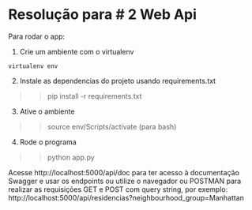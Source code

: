 # Resolução para # 2 Web Api

Para rodar o app:

1. Crie um ambiente com o virtualenv
```
virtualenv env
```
2. Instale as dependencias do projeto usando requirements.txt
>> pip install -r requirements.txt

3. Ative o ambiente
>> source env/Scripts/activate (para bash)

4. Rode o programa
>> python app.py

Acesse http://localhost:5000/api/doc para ter acesso à documentação Swagger e usar os endpoints ou utilize o navegador ou POSTMAN para realizar as requisições GET e POST com query string, por exemplo: http://localhost:5000/api/residencias?neighbourhood_group=Manhattan
